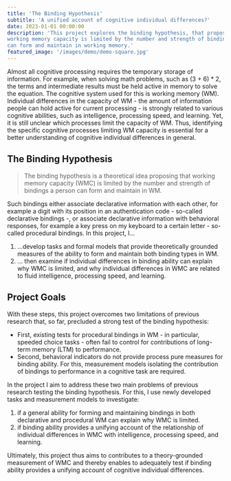 ```yaml
---
title: 'The Binding Hypothesis'
subtitle: 'A unified account of cognitive individual differences?'
date: 2023-01-01 00:00:00
description: 'This project explores the binding hypothesis, that proposes that
working memory capacity is limited by the number and strength of bindings a person
can form and maintain in working memory.'
featured_image: '/images/demo/demo-square.jpg'
---
```


Almost all cognitive processing requires the temporary storage of information. For example, when solving math problems, such as (3 + 6) * 2, the terms and intermediate results must be held active in memory to solve the equation. The cognitive system used for this is working memory (WM). Individual differences in the capacity of WM - the amount of information people can hold active for current processing - is strongly related to various cognitive abilities, such as intelligence, processing speed, and learning. Yet, it is still unclear which processes limit the capacity of WM. Thus, identifying the specific cognitive processes limiting WM capacity is essential for a better understanding of cognitive individual differences in general.

## The Binding Hypothesis

>The binding hypothesis is a theoretical idea proposing that working memory capacity (WMC) is limited by the number and strength of bindings a person can form and maintain in WM. 

Such bindings either associate declarative information with each other, for example a digit with its position in an authentication code - so-called declarative bindings -, or associate declarative information with behavioral responses, for example a key press on my keyboard to a certain letter - so-called procedural bindings. In this project, I...
1. ...develop tasks and formal models that provide theoretically grounded measures of the ability to form and maintain both binding types in WM. 
2. ... then examine if individual differences in binding ability can explain why WMC is limited, and why individual differences in WMC are related to fluid intelligence, processing speed, and learning.

## Project Goals

With these steps, this project overcomes two limitations of previous research that, so far, precluded a strong test of the binding hypothesis:

- First, existing tests for procedural bindings in WM - in particular, speeded choice tasks - often fail to control for contributions of long-term memory (LTM) to performance. 
- Second, behavioral indicators do not provide process pure measures for binding ability. For this, measurement models isolating the contribution of bindings to performance in a cognitive task are required. 

In the project I aim to address these two main problems of previous research testing the binding hypothesis. For this, I use newly developed tasks and measurement models to investigate:
1. if a general ability for forming and maintaining bindings in both declarative and procedural WM can explain why WMC is limited.
2. if binding ability provides a unifying account of the relationship of individual differences in WMC with intelligence, processing speed, and learning. 

Ultimately, this project thus aims to contributes to a theory-grounded measurement of WMC and thereby enables to adequately test if binding ability provides a unifying account of cognitive individual differences.
